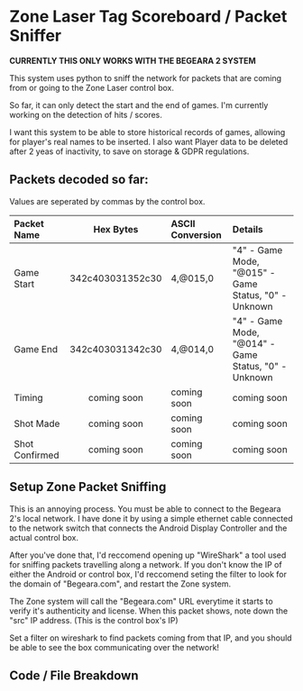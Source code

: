 # Zone Laser Tag Scoreboard / Packet Sniffer

**CURRENTLY THIS ONLY WORKS WITH THE BEGEARA 2 SYSTEM**

This system uses python to sniff the network for packets that are coming from or going to the Zone Laser control box.

So far, it can only detect the start and the end of games. I'm currently working on the detection of hits / scores.

I want this system to be able to store historical records of games, allowing for player's real names to be inserted.
I also want Player data to be deleted after 2 yeas of inactivity, to save on storage & GDPR regulations.

## Packets decoded so far:

Values are seperated by commas by the control box.

| Packet Name       | Hex Bytes       | ASCII Conversion | Details     |
| :---------------- | :------:        | :------          |:------      |
| Game Start        |  342c403031352c30    | 4,@015,0      | "4" - Game Mode, "@015" - Game Status, "0" - Unknown  |
| Game End          |  342c403031342c30    | 4,@014,0      | "4" - Game Mode, "@014" - Game Status, "0" - Unknown |
| Timing            |  coming soon    | coming soon      | coming soon |
| Shot Made         |  coming soon    | coming soon      | coming soon |
| Shot Confirmed    |  coming soon    | coming soon      | coming soon |

## Setup Zone Packet Sniffing

This is an annoying process.
You must be able to connect to the Begeara 2's local network. I have done it by using a simple ethernet cable connected to the network switch that connects the Android Display Controller and the actual control box.

After you've done that, I'd reccomend opening up "WireShark" a tool used for sniffing packets travelling along a network.
If you don't know the IP of either the Android or control box, I'd reccomend seting the filter to look for the domain of "Begeara.com", and restart the Zone system. 

The Zone system will call the "Begeara.com" URL everytime it starts to verify it's authenticity and license. 
When this packet shows, note down the "src" IP address. (This is the control box's IP)

Set a filter on wireshark to find packets coming from that IP, and you should be able to see the box communicating over the network!

## Code / File Breakdown

